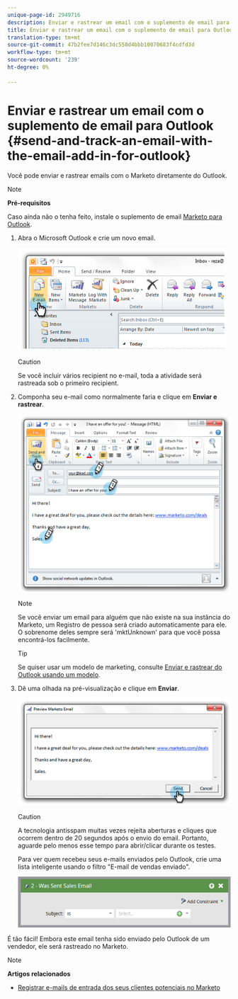 ```yaml
---
unique-page-id: 2949716
description: Enviar e rastrear um email com o suplemento de email para Outlook - Documentos do Marketing - Documentação do produto
title: Enviar e rastrear um email com o suplemento de email para Outlook
translation-type: tm+mt
source-git-commit: 47b2fee7d146c3dc558d4bbb10070683f4cdfd3d
workflow-type: tm+mt
source-wordcount: '239'
ht-degree: 0%

---
```



# Enviar e rastrear um email com o suplemento de email para Outlook {#send-and-track-an-email-with-the-email-add-in-for-outlook}

Você pode enviar e rastrear emails com o Marketo diretamente do Outlook.

>[!NOTE]
>
>**Pré-requisitos**
>
>Caso ainda não o tenha feito, instale o suplemento de email [Marketo para Outlook](install-the-marketo-email-add-in-for-outlook-with-a-registration-code.md).

1. Abra o Microsoft Outlook e crie um novo email.

   ![](assets/image2014-9-23-16-3a6-3a46.png)

   >[!CAUTION]
   >
   >Se você incluir vários recipient no e-mail, toda a atividade será rastreada sob o primeiro recipient.

1. Componha seu e-mail como normalmente faria e clique em **Enviar e rastrear**.

   ![](assets/image2014-9-23-16-3a7-3a1.png)

   >[!NOTE]
   >
   >Se você enviar um email para alguém que não existe na sua instância do Marketo, um Registro de pessoa será criado automaticamente para ele. O sobrenome deles sempre será &#39;mktUnknown&#39; para que você possa encontrá-los facilmente.

   >[!TIP]
   >
   >Se quiser usar um modelo de marketing, consulte [Enviar e rastrear do Outlook usando um modelo](send-and-track-from-outlook-using-a-marketo-template.md).

1. Dê uma olhada na pré-visualização e clique em **Enviar**.

   ![](assets/image2014-9-23-16-3a7-3a13.png)

   >[!CAUTION]
   >
   >A tecnologia antisspam muitas vezes rejeita aberturas e cliques que ocorrem dentro de 20 segundos após o envio do email. Portanto, aguarde pelo menos esse tempo para abrir/clicar durante os testes.

   Para ver quem recebeu seus e-mails enviados pelo Outlook, crie uma lista inteligente usando o filtro &quot;E-mail de vendas enviado&quot;.

   ![](assets/was-sent-sales-email.png)

É tão fácil! Embora este email tenha sido enviado pelo Outlook de um vendedor, ele será rastreado no Marketo.

>[!NOTE]
>
>**Artigos relacionados**
>
>* [Registrar e-mails de entrada dos seus clientes potenciais no Marketo](../../../product-docs/marketo-sales-insight/using-msi/log-inbound-mail-from-your-leads-in-marketo.md)

>



